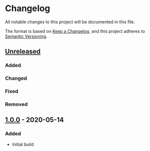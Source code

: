 # Changelog
All notable changes to this project will be documented in this file.

The format is based on [Keep a Changelog](https://keepachangelog.com/en/1.0.0/),
and this project adheres to [Semantic Versioning](https://semver.org/spec/v2.0.0.html).

## [Unreleased]
### Added

### Changed

### Fixed

### Removed

## [1.0.0] - 2020-05-14
### Added
- Initial build

[Unreleased]: https://github.com/ninety-six/milo-css-buttons/compare/v1.0.0...HEAD
[1.0.0]: https://github.com/ninety-six/milo-css-buttons/releases/tag/v1.0.0
